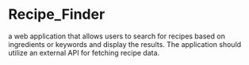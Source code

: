 # Recipe_Finder
a web application that allows users to search for recipes based on ingredients or keywords and display the results. The application should utilize an external API for fetching recipe data.
